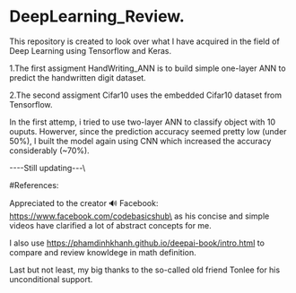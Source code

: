 # DeepLearning_Review.

This repository is created to look over what I have acquired in the field of Deep Learning using Tensorflow and Keras.

1.The first assigment HandWriting_ANN is to build simple one-layer ANN to predict the handwritten digit dataset.

2.The second assigment Cifar10 uses the embedded Cifar10 dataset from Tensorflow.

In the first attemp, i tried to use two-layer ANN to classify object with 10 ouputs. Howerver, since the prediction accuracy seemed pretty low (under 50%),
I built the model again using CNN  which increased the accuracy considerably (~70%).

----Still updating---\

#References:

Appreciated to the creator 🔊 Facebook: https://www.facebook.com/codebasicshub\
as his concise and simple videos have clarified a lot of abstract concepts for me.

I also use https://phamdinhkhanh.github.io/deepai-book/intro.html to compare and review knowldege in math definition.

Last but not least, my big thanks to the so-called old friend Tonlee for his unconditional support.
